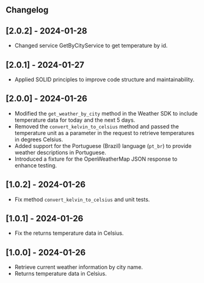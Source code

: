 ## Changelog

## [2.0.2] - 2024-01-28

  * Changed service GetByCityService to get temperature by id.


## [2.0.1] - 2024-01-27

  * Applied SOLID principles to improve code structure and maintainability.


## [2.0.0] - 2024-01-26

  * Modified the `get_weather_by_city` method in the Weather SDK to include temperature data for today and the next 5 days.
  * Removed the `convert_kelvin_to_celsius` method and passed the temperature unit as a parameter in the request to retrieve temperatures in degrees Celsius.
  * Added support for the Portuguese (Brazil) language (`pt_br`) to provide weather descriptions in Portuguese.
  * Introduced a fixture for the OpenWeatherMap JSON response to enhance testing.


## [1.0.2] - 2024-01-26

  * Fix method `convert_kelvin_to_celsius` and unit tests.


## [1.0.1] - 2024-01-26

  * Fix the returns temperature data in Celsius.


## [1.0.0] - 2024-01-26

  * Retrieve current weather information by city name.
  * Returns temperature data in Celsius.
